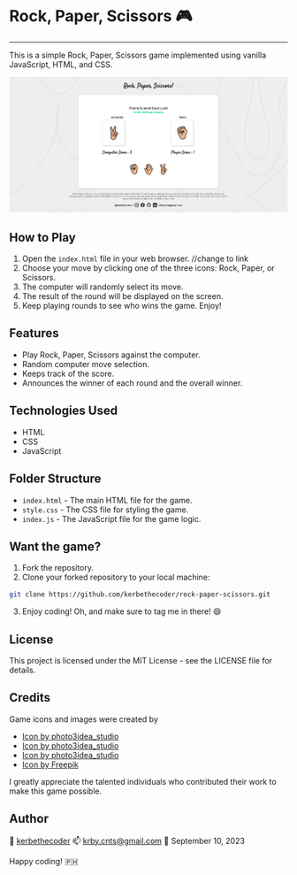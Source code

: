 # Rock, Paper, Scissors :video_game:

---

This is a simple Rock, Paper, Scissors game implemented using vanilla JavaScript, HTML, and CSS.

![Rock, Paper, Scissors game screenshot](rock-paper-scissors.png)

## How to Play

1. Open the `index.html` file in your web browser. //change to link
2. Choose your move by clicking one of the three icons: Rock, Paper, or Scissors.
3. The computer will randomly select its move.
4. The result of the round will be displayed on the screen.
5. Keep playing rounds to see who wins the game. Enjoy!

## Features

- Play Rock, Paper, Scissors against the computer.
- Random computer move selection.
- Keeps track of the score.
- Announces the winner of each round and the overall winner.

## Technologies Used

- HTML
- CSS
- JavaScript

## Folder Structure

- `index.html` - The main HTML file for the game.
- `style.css` - The CSS file for styling the game.
- `index.js` - The JavaScript file for the game logic.

## Want the game?

1. Fork the repository.
2. Clone your forked repository to your local machine:

```bash
git clone https://github.com/kerbethecoder/rock-paper-scissors.git
```

3. Enjoy coding! Oh, and make sure to tag me in there! :smile:

## License

This project is licensed under the MIT License - see the LICENSE file for details.

## Credits

Game icons and images were created by

- <a href="https://www.freepik.com/icon/punch_6142258#fromView=resource_detail&position=9">Icon by photo3idea_studio</a>
- <a href="https://www.freepik.com/icon/victory_6142275#fromView=resource_detail&position=2">Icon by photo3idea_studio</a>
- <a href="https://www.freepik.com/icon/raise-hand_6142099#fromView=resource_detail&position=15">Icon by photo3idea_studio</a>
- <a href="https://www.freepik.com/icons/rock-paper-scissors">Icon by Freepik</a>

I greatly appreciate the talented individuals who contributed their work to make this game possible.

## Author

🚀 [kerbethecoder](https://github.com/kerbethecoder)
📫 krby.cnts@gmail.com
📌 September 10, 2023

Happy coding! :philippines:

